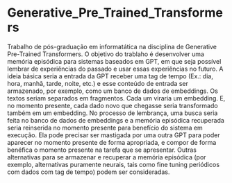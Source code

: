 # Generative_Pre_Trained_Transformers
Trabalho de pós-graduação em informatática na disciplina de Generative Pre-Trained Transformers.
O objetivo do trablaho é desenvolver uma memória episódica para sistemas baseados em GPT, em que seja possível lembrar de experiências do passado e usar essas experiências no futuro. A ideia básica seria a entrada da GPT receber uma tag de tempo (Ex.: dia, hora, manhã, tarde, noite, etc.) e esse conteúdo de entrada ser armazenado, por exemplo, como um banco de dados de embeddings. 
Os textos seriam separados em fragmentos. Cada um viraria um embedding. E, no momento presente, cada dado novo que chegasse seria transformado também em um embedding. No processo de lembrança, uma busca seria feita no banco de dados de embeddings e a memória episódica recuperada seria reinserida no momento presente para benefício do sistema em execução. 
Ela pode precisar ser mastigada por uma outra GPT para poder aparecer no momento presente de forma apropriada, e compor de forma benéfica o momento presente na tarefa que se apresentar. 
Outras alternativas para se armazenar e recuperar a memória episódica (por exemplo, alternativas puramente neurais, tais como fine tuning periódicos com dados com tag de tempo) podem ser consideradas.
